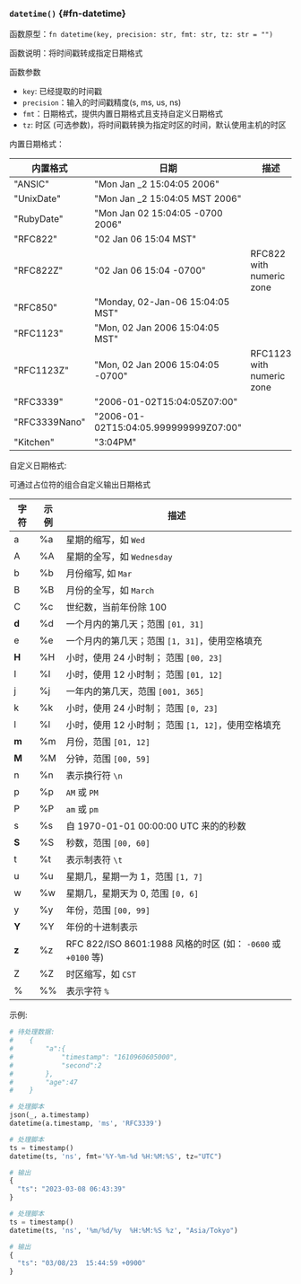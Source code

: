 ### `datetime()` {#fn-datetime}

函数原型：`fn datetime(key, precision: str, fmt: str, tz: str = "")`

函数说明：将时间戳转成指定日期格式

函数参数

- `key`: 已经提取的时间戳
- `precision`：输入的时间戳精度(s, ms, us, ns)
- `fmt`：日期格式，提供内置日期格式且支持自定义日期格式
- `tz`: 时区 (可选参数)，将时间戳转换为指定时区的时间，默认使用主机的时区

内置日期格式：

|内置格式| 日期 | 描述 |
|-| -| - |
|"ANSIC"       | "Mon Jan _2 15:04:05 2006" | |
|"UnixDate"    | "Mon Jan _2 15:04:05 MST 2006" | |
|"RubyDate"    | "Mon Jan 02 15:04:05 -0700 2006" | |
|"RFC822"      | "02 Jan 06 15:04 MST" | |
|"RFC822Z"     | "02 Jan 06 15:04 -0700" | RFC822 with numeric zone |
|"RFC850"      | "Monday, 02-Jan-06 15:04:05 MST" | |
|"RFC1123"     | "Mon, 02 Jan 2006 15:04:05 MST" | |
|"RFC1123Z"    | "Mon, 02 Jan 2006 15:04:05 -0700" | RFC1123 with numeric zone |
|"RFC3339"     | "2006-01-02T15:04:05Z07:00" | |
|"RFC3339Nano" | "2006-01-02T15:04:05.999999999Z07:00" | |
|"Kitchen"     | "3:04PM" | |

自定义日期格式:

可通过占位符的组合自定义输出日期格式

| 字符 | 示例 |描述 |
| - | - | - |
| a | %a | 星期的缩写，如 `Wed` |
| A | %A | 星期的全写，如 `Wednesday`|
| b | %b | 月份缩写, 如 `Mar` |
| B | %B | 月份的全写，如 `March` |
| C | %c | 世纪数，当前年份除 100 |
| **d** | %d | 一个月内的第几天；范围 `[01, 31]` |
| e | %e |一个月内的第几天；范围 `[1, 31]`，使用空格填充 |
| **H** | %H | 小时，使用 24 小时制； 范围 `[00, 23]` |
| I | %I | 小时，使用 12 小时制； 范围 `[01, 12]` |
| j | %j | 一年内的第几天，范围 `[001, 365]` | 
| k | %k | 小时，使用 24 小时制； 范围 `[0, 23]` |
| l | %l | 小时，使用 12 小时制； 范围 `[1, 12]`，使用空格填充 |
| **m** | %m | 月份，范围 `[01, 12]` | 
| **M** | %M | 分钟，范围 `[00, 59]` |
| n | %n | 表示换行符 `\n` |
| p | %p | `AM` 或 `PM` |
| P | %P | `am` 或 `pm` |
| s | %s | 自 1970-01-01 00:00:00 UTC 来的的秒数 |
| **S** | %S | 秒数，范围 `[00, 60]` |
| t | %t | 表示制表符 `\t` |
| u | %u | 星期几，星期一为 1，范围 `[1, 7]` |
| w | %w | 星期几，星期天为 0, 范围 `[0, 6]` |
| y | %y | 年份，范围 `[00, 99]` |
| **Y** | %Y | 年份的十进制表示|
| **z** | %z | RFC 822/ISO 8601:1988 风格的时区 (如： `-0600` 或 `+0100` 等) |
| Z | %Z | 时区缩写，如 `CST` |
| % | %% | 表示字符 `%` |

 
示例:

```python
# 待处理数据:
#    {
#        "a":{
#            "timestamp": "1610960605000",
#            "second":2
#        },
#        "age":47
#    }

# 处理脚本
json(_, a.timestamp)
datetime(a.timestamp, 'ms', 'RFC3339')
```


```python
# 处理脚本
ts = timestamp()
datetime(ts, 'ns', fmt='%Y-%m-%d %H:%M:%S', tz="UTC")

# 输出
{
  "ts": "2023-03-08 06:43:39"
}
```

```python
# 处理脚本
ts = timestamp()
datetime(ts, 'ns', '%m/%d/%y  %H:%M:%S %z', "Asia/Tokyo")

# 输出
{
  "ts": "03/08/23  15:44:59 +0900"
}
```